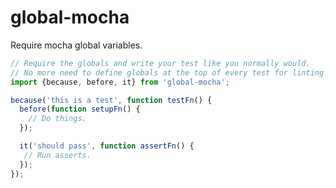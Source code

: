 # global-mocha
Require mocha global variables.

```javascript
// Require the globals and write your test like you normally would.
// No more need to define globals at the top of every test for linting!
import {because, before, it} from 'global-mocha';

because('this is a test', function testFn() {
  before(function setupFn() {
    // Do things.
  });

  it('should pass', function assertFn() {
   // Run asserts.
  });
});

```
